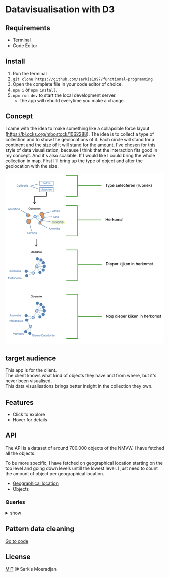# Datavisualisation with D3

## Requirements
* Terminal
* Code Editor

## Install
1. Run the terminal
2. `git clone https://github.com/sarkis1997/functional-programming`
3. Open the complete file in your code editor of choice.
5. `npm i` or `npm install`.
6. `npm run dev` to start the local development server.
    * the app will rebuild everytime you make a change.
    
## Concept
I came with the idea to make something like a collapsible force layout (https://bl.ocks.org/mbostock/1062288). The idea is to collect a type of collection and to show the geolocations of it. Each circle will stand for a continent and the size of it will stand for the amount. I've chosen for this style of data visualization, because I think that the interaction fits good in my concept. And it's also scalable. If I would like I could bring the whole collection in map. First I'll bring up the type of object and after the geolocation with the size.

<img src="https://github.com/sarkis1997/functional-programming/blob/master/src/assets/concept.png">

## target audience
This app is for the client.\
The client knows what kind of objects they have and from where, but it's never been visualised.\
This data visualisations brings better insight in the collection they own.

## Features
* Click to explore
* Hover for details

## API
The API is a dataset of around 700.000 objects of the NMVW. 
I have fetched all the objects.

To be more specific, I have fetched on geographical location starting on the top level and going down levels untill the lowest level. I just need to count the amount of object per geographical location.

* [Geographical location](https://collectie.wereldculturen.nl/thesaurus/?query=search=purl=[termmaster2]&showtype=record#/query/662d3ba5-da86-4dd1-a76f-90863ec0a547)
* Objects

### Queries
<details>
  <summary>show</summary>
  
  ## Query for fetching the top geolocations and their object quantity
  ```
   PREFIX rdf: <http://www.w3.org/1999/02/22-rdf-syntax-ns#>
   PREFIX dc: <http://purl.org/dc/elements/1.1/>
   PREFIX dct: <http://purl.org/dc/terms/>
   PREFIX skos: <http://www.w3.org/2004/02/skos/core#>
   PREFIX edm: <http://www.europeana.eu/schemas/edm/>
   PREFIX foaf: <http://xmlns.com/foaf/0.1/>

   SELECT ?herkomstSuper ?herkomstSuperLabel (COUNT(?cho) AS ?choCount) 
   WHERE {
     <https://hdl.handle.net/20.500.11840/termmaster2> skos:narrower ?herkomstSuper .
     ?herkomstSuper skos:prefLabel ?herkomstSuperLabel .

     ?herkomstSuper skos:narrower* ?herkomstSub .
     ?herkomstSub skos:prefLabel ?herkomstSubLabel .

     ?cho dct:spatial ?herkomstSub .

   } GROUP BY ?herkomstSuper ?herkomstSuperLabel
  ```
  ## Query for fetching the sub geolocations and their object quantity
  ```
  PREFIX rdf: <http://www.w3.org/1999/02/22-rdf-syntax-ns#>
   PREFIX dc: <http://purl.org/dc/elements/1.1/>
   PREFIX dct: <http://purl.org/dc/terms/>
   PREFIX skos: <http://www.w3.org/2004/02/skos/core#>
   PREFIX edm: <http://www.europeana.eu/schemas/edm/>
   PREFIX foaf: <http://xmlns.com/foaf/0.1/>

   SELECT ?herkomstSuper ?herkomstSuperLabel (COUNT(?cho) AS ?choCount) 
   WHERE {
     <https://hdl.handle.net/20.500.11840/termmaster8401> skos:narrower ?herkomstSuper .
     ?herkomstSuper skos:prefLabel ?herkomstSuperLabel .

     ?herkomstSuper skos:narrower* ?herkomstSub .
     ?herkomstSub skos:prefLabel ?herkomstSubLabel .

     ?cho dct:spatial ?herkomstSub .

   } GROUP BY ?herkomstSuper ?herkomstSuperLabel
  ```
  
</details>

## Pattern data cleaning
[Go to code](https://github.com/sarkis1997/functional-programming/wiki/Cleaned-dataset)

## License
<a href="https://github.com/sarkis1997/functional-programming/blob/master/LICENSE">MIT</a> @ Sarkis Moeradjan
